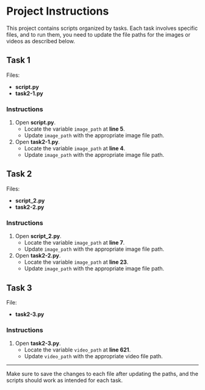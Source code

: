 # Project Instructions

This project contains scripts organized by tasks. Each task involves specific files, and to run them, you need to update the file paths for the images or videos as described below.

## Task 1

Files:
- **script.py** 
- **task2-1.py**

### Instructions
1. Open **script.py**.
   - Locate the variable `image_path` at **line 5**.
   - Update `image_path` with the appropriate image file path.
2. Open **task2-1.py**.
   - Locate the variable `image_path` at **line 4**.
   - Update `image_path` with the appropriate image file path.

## Task 2

Files:
- **script_2.py**
- **task2-2.py**

### Instructions
1. Open **script_2.py**.
   - Locate the variable `image_path` at **line 7**.
   - Update `image_path` with the appropriate image file path.
2. Open **task2-2.py**.
   - Locate the variable `image_path` at **line 23**.
   - Update `image_path` with the appropriate image file path.

## Task 3

File:
- **task2-3.py**

### Instructions
1. Open **task2-3.py**.
   - Locate the variable `video_path` at **line 621**.
   - Update `video_path` with the appropriate video file path.

---

Make sure to save the changes to each file after updating the paths, and the scripts should work as intended for each task.
